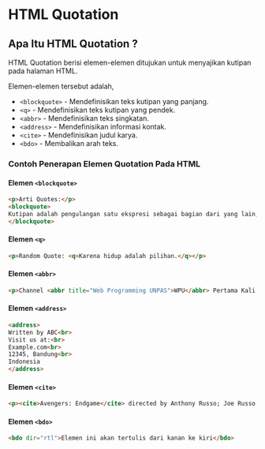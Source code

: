# HTML Quotation

## Apa Itu HTML Quotation ?

HTML Quotation berisi elemen-elemen ditujukan untuk menyajikan kutipan pada halaman HTML.

Elemen-elemen tersebut adalah,

- `<blockquote>` - Mendefinisikan teks kutipan yang panjang.
- `<q>` - Mendefinisikan teks kutipan yang pendek.
- `<abbr>` - Mendefinisikan teks singkatan.
- `<address>` - Mendefinisikan informasi kontak.
- `<cite>` - Mendefinisikan judul karya.
- `<bdo>` - Membalikan arah teks.

### Contoh Penerapan Elemen Quotation Pada HTML

#### Elemen `<blockquote>`

```html
<p>Arti Quotes:</p>
<blockquote>
Kutipan adalah pengulangan satu ekspresi sebagai bagian dari yang lain, terutama ketika ekspresi yang dikutip itu terkenal atau secara tersurat dihubungkan dengan kutipan ke sumber yang asli, dan ditandai oleh tanda kutip.
</blockquote>
```

#### Elemen `<q>`

```html
<p>Random Quote: <q>Karena hidup adalah pilihan.</q></p>
```

#### Elemen `<abbr>`

```html
<p>Channel <abbr title="Web Programming UNPAS">WPU</abbr> Pertama Kali merilis video pada 29 Januari 2015</p>
```

#### Elemen `<address>`

```html
<address>
Written by ABC<br>
Visit us at:<br>
Example.com<br>
12345, Bandung<br>
Indonesia
</address>
```

#### Elemen `<cite>`

```html
<p><cite>Avengers: Endgame</cite> directed by Anthony Russo; Joe Russo. Release in 2019.</p>
```

#### Elemen `<bdo>`

```html
<bdo dir="rtl">Elemen ini akan tertulis dari kanan ke kiri</bdo>
```
